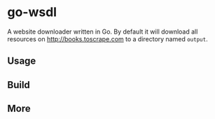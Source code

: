 # go-wsdl

A website downloader written in Go. By default it will download all resources on http://books.toscrape.com to a directory named `output`. 

## Usage

## Build

## More
